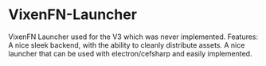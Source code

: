 # VixenFN-Launcher
VixenFN Launcher used for the V3 which was never implemented.
Features:
A nice sleek backend, with the ability to cleanly distribute assets.
A nice launcher that can be used with electron/cefsharp and easily implemented.
